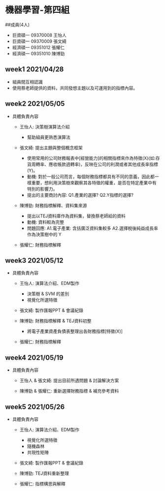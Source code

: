# 機器學習-第四組
##成員(4人)
  - 巨資碩一 09370008 王怡人
  - 巨資碩一 09370009 張文綺
  - 經濟碩一 09351012 張耀仁
  - 經濟碩一 09351010 陳博勁

## week1 2021/04/28
  - 組員間互相認識
  - 使用蔡老師提供的資料，共同發想主題以及可運用到的指標內容。
 
## week2 2021/05/05
* 具體負責內容
  - 王怡人: 決策樹演算法介紹
    - 幫助組員更熟悉演算法
  - 張文綺: 提出主題與整個概念框架
    - 使用常用的公司財務報表中[經營能力]的相關指標來作為特徵(X)(如:存貨周轉率、應收帳款週轉率)，反映在公司的利潤或者其他成長率指標(Y)。
    - 動機: 對於一般公司而言，每個財務指標都具有不同的意義，因此都一樣重要，想利用決策樹來觀察其各特徵的權重，是否在特定產業中有特別的影響力。
    - 提出的主要商討內容:
      Q1.產業的選擇?
      Q2.Y指標的選擇?
      
  - 陳博勁: 財務指標解釋、資料集來源
    - 提出以TEJ資料庫作為資料集，替換蔡老師給的資料
    - 動機: 資料較為完整
    - 問題回應:
      A1.電子產業: 含括廣泛資料集較多
      A2.選擇稅後純益成長率作為決策樹中的 Y
      
  - 張耀仁: 財務指標解釋

## week3 2021/05/12
* 具體負責內容
  - 王怡人: 演算法介紹、EDM製作
    - 決策樹 & SVM 的差別
    - 視覺化所選特徵
  - 張文綺: 製作匯報PPT & 會議紀錄

  - 陳博勁: 財務指標解釋 & TEJ資料初整
    - 將電子產業資產負債表整理出各財務指標[特徵(X)]
    
  - 張耀仁: 財務指標解釋

## week4 2021/05/19
* 具體負責內容
  - 王怡人 & 張文綺: 提出目前所遇問題 & 討論解決方案

  - 陳博勁 & 張耀仁: 重新選擇財務指標 & 補充參考資料

## week5 2021/05/26
* 具體負責內容
  - 王怡人: 演算法介紹、EDM製作
    - 視覺化所選特徵
    - 隨機森林
    - 共現性矩陣
    
  - 張文綺: 製作匯報PPT & 會議紀錄
 
  - 陳博勁: TEJ資料重新整理
  
  - 張耀仁: 指標構思與解釋
